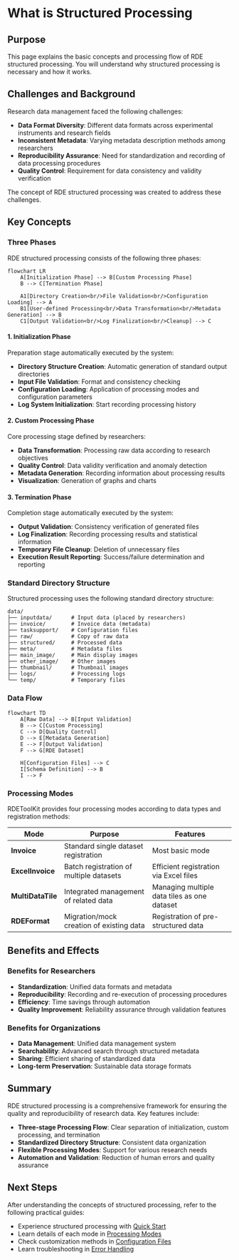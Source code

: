 # What is Structured Processing

## Purpose

This page explains the basic concepts and processing flow of RDE structured processing. You will understand why structured processing is necessary and how it works.

## Challenges and Background

Research data management faced the following challenges:

- **Data Format Diversity**: Different data formats across experimental instruments and research fields
- **Inconsistent Metadata**: Varying metadata description methods among researchers
- **Reproducibility Assurance**: Need for standardization and recording of data processing procedures
- **Quality Control**: Requirement for data consistency and validity verification

The concept of RDE structured processing was created to address these challenges.

## Key Concepts

### Three Phases

RDE structured processing consists of the following three phases:

```mermaid
flowchart LR
    A[Initialization Phase] --> B[Custom Processing Phase]
    B --> C[Termination Phase]
    
    A1[Directory Creation<br/>File Validation<br/>Configuration Loading] --> A
    B1[User-defined Processing<br/>Data Transformation<br/>Metadata Generation] --> B
    C1[Output Validation<br/>Log Finalization<br/>Cleanup] --> C
```

#### 1. Initialization Phase

Preparation stage automatically executed by the system:

- **Directory Structure Creation**: Automatic generation of standard output directories
- **Input File Validation**: Format and consistency checking
- **Configuration Loading**: Application of processing modes and configuration parameters
- **Log System Initialization**: Start recording processing history

#### 2. Custom Processing Phase

Core processing stage defined by researchers:

- **Data Transformation**: Processing raw data according to research objectives
- **Quality Control**: Data validity verification and anomaly detection
- **Metadata Generation**: Recording information about processing results
- **Visualization**: Generation of graphs and charts

#### 3. Termination Phase

Completion stage automatically executed by the system:

- **Output Validation**: Consistency verification of generated files
- **Log Finalization**: Recording processing results and statistical information
- **Temporary File Cleanup**: Deletion of unnecessary files
- **Execution Result Reporting**: Success/failure determination and reporting

### Standard Directory Structure

Structured processing uses the following standard directory structure:

```shell
data/
├── inputdata/      # Input data (placed by researchers)
├── invoice/        # Invoice data (metadata)
├── tasksupport/    # Configuration files
├── raw/            # Copy of raw data
├── structured/     # Processed data
├── meta/           # Metadata files
├── main_image/     # Main display images
├── other_image/    # Other images
├── thumbnail/      # Thumbnail images
├── logs/           # Processing logs
└── temp/           # Temporary files
```

### Data Flow

```mermaid
flowchart TD
    A[Raw Data] --> B[Input Validation]
    B --> C[Custom Processing]
    C --> D[Quality Control]
    D --> E[Metadata Generation]
    E --> F[Output Validation]
    F --> G[RDE Dataset]
    
    H[Configuration Files] --> C
    I[Schema Definition] --> B
    I --> F
```

### Processing Modes

RDEToolKit provides four processing modes according to data types and registration methods:

| Mode | Purpose | Features |
|------|---------|----------|
| **Invoice** | Standard single dataset registration | Most basic mode |
| **ExcelInvoice** | Batch registration of multiple datasets | Efficient registration via Excel files |
| **MultiDataTile** | Integrated management of related data | Managing multiple data tiles as one dataset |
| **RDEFormat** | Migration/mock creation of existing data | Registration of pre-structured data |

## Benefits and Effects

### Benefits for Researchers

- **Standardization**: Unified data formats and metadata
- **Reproducibility**: Recording and re-execution of processing procedures
- **Efficiency**: Time savings through automation
- **Quality Improvement**: Reliability assurance through validation features

### Benefits for Organizations

- **Data Management**: Unified data management system
- **Searchability**: Advanced search through structured metadata
- **Sharing**: Efficient sharing of standardized data
- **Long-term Preservation**: Sustainable data storage formats

## Summary

RDE structured processing is a comprehensive framework for ensuring the quality and reproducibility of research data. Key features include:

- **Three-stage Processing Flow**: Clear separation of initialization, custom processing, and termination
- **Standardized Directory Structure**: Consistent data organization
- **Flexible Processing Modes**: Support for various research needs
- **Automation and Validation**: Reduction of human errors and quality assurance

## Next Steps

After understanding the concepts of structured processing, refer to the following practical guides:

- Experience structured processing with [Quick Start](../quickstart.en.md)
- Learn details of each mode in [Processing Modes](../config/mode.en.md)
- Check customization methods in [Configuration Files](../config/config.en.md)
- Learn troubleshooting in [Error Handling](errorhandling.en.md)
